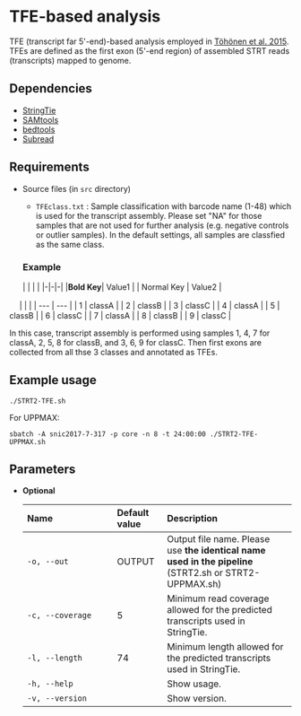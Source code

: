 # TFE-based analysis

TFE (transcript far 5'-end)-based analysis employed in [Töhönen et al. 2015](https://doi.org/10.1038/ncomms9207). TFEs are defined as the first exon (5'-end region) of assembled STRT reads (transcripts) mapped to genome.  

## Dependencies
- [StringTie](https://ccb.jhu.edu/software/stringtie/)
- [SAMtools](http://samtools.sourceforge.net/)
- [bedtools](https://bedtools.readthedocs.io/en/latest/)
- [Subread](http://subread.sourceforge.net/)

## Requirements
- Source files (in `src` directory)
  - `TFEclass.txt` : Sample classification with barcode name (1-48) which is used for the transcript assembly. Please set "NA" for those samples that are not used for further analysis (e.g. negative controls or outlier samples). In the default settings, all samples are classfied as the same class.
  ### Example
  
  | | | |
|-|-|-|
|__Bold Key__| Value1 |
| Normal Key | Value2 |
  
  
 　 |   |   | 
    | --- | --- |
    | 1 | classA | 
    | 2 | classB | 
    | 3 | classC | 
    | 4 | classA | 
    | 5 | classB | 
    | 6 | classC | 
    | 7 | classA | 
    | 8 | classB | 
    | 9 | classC | 
    
  In this case, transcript assembly is performed using samples 1, 4, 7 for classA, 2, 5, 8 for classB, and 3, 6, 9 for classC. Then first exons are collected from all thse 3 classes and annotated as TFEs.  
  
## Example usage
```
./STRT2-TFE.sh
```
For UPPMAX:
```
sbatch -A snic2017-7-317 -p core -n 8 -t 24:00:00 ./STRT2-TFE-UPPMAX.sh
```

## Parameters
- __Optional__

   | Name&nbsp;&nbsp;&nbsp;&nbsp;&nbsp;&nbsp;&nbsp;&nbsp;&nbsp;&nbsp;&nbsp;&nbsp;&nbsp;&nbsp;&nbsp;&nbsp;&nbsp;&nbsp;&nbsp;&nbsp;&nbsp;&nbsp;&nbsp;|Default value|Description|
   | :--- | :--- | :--- |
   | `-o, --out` | OUTPUT | Output file name. Please use __the identical name used in the pipeline__ (STRT2.sh or STRT2-UPPMAX.sh)|
   | `-c, --coverage` | 5 | Minimum read coverage allowed for the predicted transcripts used in StringTie.|
   | `-l, --length` | 74 | Minimum length allowed for the predicted transcripts used in StringTie.|
   | `-h, --help`| | Show usage.|
   | `-v, --version`| | Show version.|


